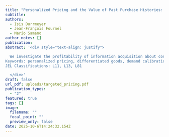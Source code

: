 ```yaml
---
title: "Personalized Pricing and the Value of Past Purchase Histories: An Empirical Perspective"
subtitle:
authors:
  - Isis Durrmeyer
  - Jean-François Fournel
  - Mario Samano
author_notes: []
publication: 
abstract: '<div style="text-align: justify">

  We investigate the profitability of information acquisition about consumers’ preferences and the implementation of personalized pricing in a multi-product monopolist market structure. Our analysis uses data on prices, aggregate quantities, and individual purchase histories from a large supermarket chain in the US and an empirical model to represent grocery shopping by consumers and the supermarket pricing strategies. We estimate a large set of demand systems and supermarket marginal costs consistent with the observed uniform price setting. With the estimated distribution of preferences in hand, we simulate the information acquisition by the supermarket from purchase histories, assuming the supermarket uses Bayes’ rule to update its priors about consumers’ preferences. We then evaluate how profitable it is to set personalized prices using the information contained in purchase histories. Our results show that the supermarket can reap between 60% to 80% of the potential gains from perfect price discrimination, depending on the product category. At the same time, aggregate consumer surplus decreases but some consumer types are presented with supra-uniform prices while others with infra-uniform prices.
Keywords: personalized pricing, differentiated goods, demand calibration, price competition.
JEL Classifications: L11, L13, L81

  </div>'
draft: false
url_pdf: uploads/targeted_pricing.pdf
publication_types:
  - "2"
featured: true
tags: []
image:
  filename: ""
  focal_point: ""
  preview_only: false
date: 2025-10-6T14:24:32.154Z
---
```

